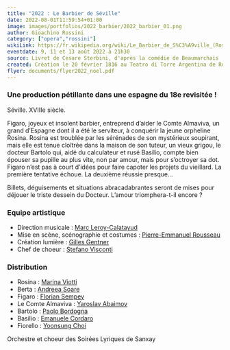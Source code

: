 ```yaml
---
title: "2022 : Le Barbier de Séville"
date: 2022-08-01T11:59:54+01:00
image: images/portfolios/2022_barbier/2022_barbier_01.png
author: Gioachino Rossini
category: ["opera","rossini"]
wikiLink: https://fr.wikipedia.org/wiki/Le_Barbier_de_S%C3%A9ville_(Rossini)
eventdate: 9, 11 et 13 août 2022 à 21h30
source: Livret de Cesare Sterbini, d'après la comédie de Beaumarchais
created: Création le 20 février 1816 au Teatro di Torre Argentina de Rome
flyer: documents/flyer2022_noel.pdf
---
```


### Une production pétillante dans une espagne du 18e revisitée !

Séville. XVIIIe siècle. 

Figaro, joyeux et insolent barbier, entreprend d’aider le Comte Almaviva, un grand d’Espagne dont il a été le serviteur, à conquérir la jeune orpheline Rosina. Rosina est troublée par les sérénades de son mystérieux soupirant, mais elle est tenue cloîtrée dans la maison de son tuteur, un vieux grigou, le docteur Bartolo qui, aidé du calculateur et rusé Basilio, compte bien épouser sa pupille au plus vite, non par amour, mais pour s’octroyer sa dot. Figaro n’est pas à court d’idées pour faire capoter les projets du vieillard. La première tentative échoue. La deuxième réussie presque...

Billets, déguisements et situations abracadabrantes seront de mises pour déjouer le triste dessein du Docteur. L’amour triomphera-t-il encore ? 



### Equipe artistique

- Direction musicale : [Marc Leroy-Calatayud](/artists/marc_leroy-calatayud/)
- Mise en scène, scénographie et costumes : [Pierre-Emmanuel Rousseau](/artists/pierre-emmanuel_rousseau/)
- Création lumière : [Gilles Gentner](/artists/gilles_gentner)
- Chef de choeur : [Stefano Visconti](/artists/stefano_visconti/)


### Distribution

- Rosina : [Marina Viotti](/artists/marina_viotti/)
- Berta : [Andreea Soare](/artists/andreea_soare/)
- Figaro : [Florian Sempey](/artists/florian_sempey/)
- Le Comte Almaviva : [Yaroslav Abaimov](/artists/yaroslav_abaimov/)
- Bartolo : [Paolo Bordogna](/artists/paolo_bordogna/)
- Basilio : [Emanuele Cordaro](/artists/emanuele_cordaro/)
- Fiorello : [Yoonsung Choi](/artists/yoonsung_choi/)

Orchestre et choeur des Soirées Lyriques de Sanxay
